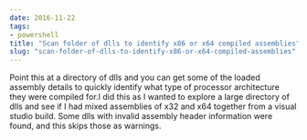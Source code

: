 ```yaml
---
date: 2016-11-22
tags:
- powershell
title: "Scan folder of dlls to identify x86 or x64 compiled assemblies"
slug: "scan-folder-of-dlls-to-identify-x86-or-x64-compiled-assemblies"
---
```


Point this at a directory of dlls and you can get some of the loaded assembly details to quickly identify what type of processor architecture they were compiled for.I did this as I wanted to explore a large directory of dlls and see if I had mixed assemblies of x32 and x64 together from a visual studio build.
Some dlls with invalid assembly header information were found, and this skips those as warnings.

<script src="https://gist.github.com/sheldonhull/ab1a65ce636231e72214dc1acad30f6d.js"></script>
